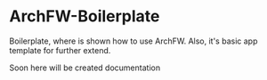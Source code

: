 # ArchFW-Boilerplate
Boilerplate, where is shown how to use ArchFW. Also, it's basic app template for further extend.

Soon here will be created documentation